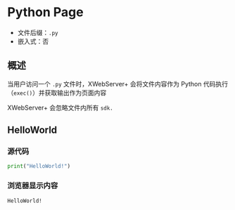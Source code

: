 # Python Page

- 文件后缀：`.py`
- 嵌入式：否

## 概述

当用户访问一个 `.py` 文件时，XWebServer+ 会将文件内容作为 Python 代码执行（`exec()`）并获取输出作为页面内容

XWebServer+ 会忽略文件内所有 `sdk.`

## HelloWorld

### 源代码

```python
print("HelloWorld!")
```

### 浏览器显示内容

```html
HelloWorld!
```
